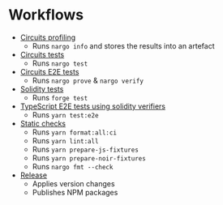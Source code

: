 # Workflows

- [Circuits profiling](./circuits_profile.yaml)
  - Runs `nargo info` and stores the results into an artefact
- [Circuits tests](./circuits_test.yaml)
  - Runs `nargo test`
- [Circuits E2E tests](./circuits_e2e.yaml)
  - Runs `nargo prove` & `nargo verify`
- [Solidity tests](./contract_test.yml)
  - Runs `forge test`
- [TypeScript E2E tests using solidity verifiers](./e2e_test.yaml)
  - Runs `yarn test:e2e`
- [Static checks](./static_checks.yaml)
  - Runs `yarn format:all:ci`
  - Runs `yarn lint:all`
  - Runs `yarn prepare-js-fixtures`
  - Runs `yarn prepare-noir-fixtures`
  - Runs `nargo fmt --check`
- [Release](./release.yaml)
  - Applies version changes
  - Publishes NPM packages
